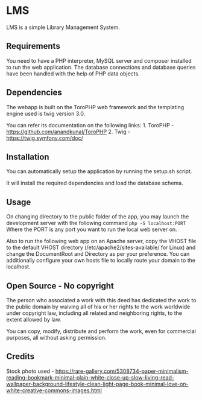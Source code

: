 # LMS
LMS is a simple Library Management System.

## Requirements
You need to have a PHP interpreter, MySQL server and composer installed to run the web application.
The database connections and database queries have been handled with the help of PHP data objects.

## Dependencies
The webapp is built on the ToroPHP web framework and the templating engine used is twig version 3.0.

You can refer its documentation on the following links:
    1. ToroPHP - https://github.com/anandkunal/ToroPHP
    2. Twig - https://twig.symfony.com/doc/

## Installation
You can automatically setup the application by running the setup.sh script.

It will install the required dependencies and load the database schema.

## Usage
On changing directory to the public folder of the app, you may launch the development server with the following command
```php -S localhost:PORT```
Where the PORT is any port you want to run the local web server on.

Also to run the following web app on an Apache server, copy the VHOST file to the default VHOST directory (/etc/apache2/sites-available/ for Linux) and change the DocumentRoot and Directory as per your preference. You can additionally configure your own hosts file to locally route your domain to the localhost.

## Open Source - No copyright
The person who associated a work with this deed has dedicated the work to the public domain by waiving all of his or her rights to the work worldwide under copyright law, including all related and neighboring rights, to the extent allowed by law.

You can copy, modify, distribute and perform the work, even for commercial purposes, all without asking permission.

## Credits
Stock photo used - https://rare-gallery.com/5308734-paper-minimalism-reading-bookmark-minimal-plain-white-close-up-slow-living-read-wallpaper-background-lifestyle-clean-light-page-book-minimal-love-on-white-creative-commons-images.html